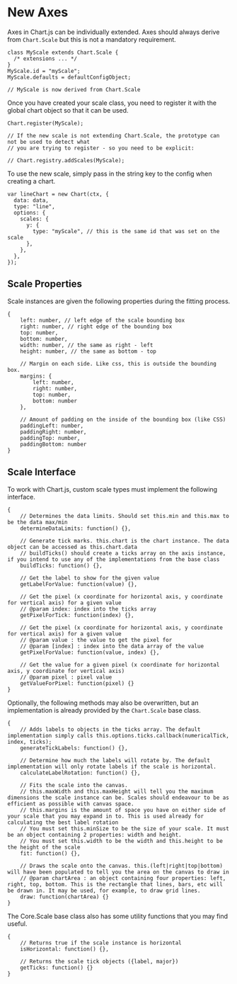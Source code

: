 New Axes
========

Axes in Chart.js can be individually extended. Axes should always derive from `Chart.Scale` but this is not a mandatory requirement.

    class MyScale extends Chart.Scale {
      /* extensions ... */
    }
    MyScale.id = "myScale";
    MyScale.defaults = defaultConfigObject;

    // MyScale is now derived from Chart.Scale

Once you have created your scale class, you need to register it with the global chart object so that it can be used.

    Chart.register(MyScale);

    // If the new scale is not extending Chart.Scale, the prototype can not be used to detect what
    // you are trying to register - so you need to be explicit:

    // Chart.registry.addScales(MyScale);

To use the new scale, simply pass in the string key to the config when creating a chart.

    var lineChart = new Chart(ctx, {
      data: data,
      type: "line",
      options: {
        scales: {
          y: {
            type: "myScale", // this is the same id that was set on the scale
          },
        },
      },
    });

Scale Properties
----------------

Scale instances are given the following properties during the fitting process.

    {
        left: number, // left edge of the scale bounding box
        right: number, // right edge of the bounding box
        top: number,
        bottom: number,
        width: number, // the same as right - left
        height: number, // the same as bottom - top

        // Margin on each side. Like css, this is outside the bounding box.
        margins: {
            left: number,
            right: number,
            top: number,
            bottom: number
        },

        // Amount of padding on the inside of the bounding box (like CSS)
        paddingLeft: number,
        paddingRight: number,
        paddingTop: number,
        paddingBottom: number
    }

Scale Interface
---------------

To work with Chart.js, custom scale types must implement the following interface.

    {
        // Determines the data limits. Should set this.min and this.max to be the data max/min
        determineDataLimits: function() {},

        // Generate tick marks. this.chart is the chart instance. The data object can be accessed as this.chart.data
        // buildTicks() should create a ticks array on the axis instance, if you intend to use any of the implementations from the base class
        buildTicks: function() {},

        // Get the label to show for the given value
        getLabelForValue: function(value) {},

        // Get the pixel (x coordinate for horizontal axis, y coordinate for vertical axis) for a given value
        // @param index: index into the ticks array
        getPixelForTick: function(index) {},

        // Get the pixel (x coordinate for horizontal axis, y coordinate for vertical axis) for a given value
        // @param value : the value to get the pixel for
        // @param [index] : index into the data array of the value
        getPixelForValue: function(value, index) {},

        // Get the value for a given pixel (x coordinate for horizontal axis, y coordinate for vertical axis)
        // @param pixel : pixel value
        getValueForPixel: function(pixel) {}
    }

Optionally, the following methods may also be overwritten, but an implementation is already provided by the `Chart.Scale` base class.

    {
        // Adds labels to objects in the ticks array. The default implementation simply calls this.options.ticks.callback(numericalTick, index, ticks);
        generateTickLabels: function() {},

        // Determine how much the labels will rotate by. The default implementation will only rotate labels if the scale is horizontal.
        calculateLabelRotation: function() {},

        // Fits the scale into the canvas.
        // this.maxWidth and this.maxHeight will tell you the maximum dimensions the scale instance can be. Scales should endeavour to be as efficient as possible with canvas space.
        // this.margins is the amount of space you have on either side of your scale that you may expand in to. This is used already for calculating the best label rotation
        // You must set this.minSize to be the size of your scale. It must be an object containing 2 properties: width and height.
        // You must set this.width to be the width and this.height to be the height of the scale
        fit: function() {},

        // Draws the scale onto the canvas. this.(left|right|top|bottom) will have been populated to tell you the area on the canvas to draw in
        // @param chartArea : an object containing four properties: left, right, top, bottom. This is the rectangle that lines, bars, etc will be drawn in. It may be used, for example, to draw grid lines.
        draw: function(chartArea) {}
    }

The Core.Scale base class also has some utility functions that you may find useful.

    {
        // Returns true if the scale instance is horizontal
        isHorizontal: function() {},

        // Returns the scale tick objects ({label, major})
        getTicks: function() {}
    }
